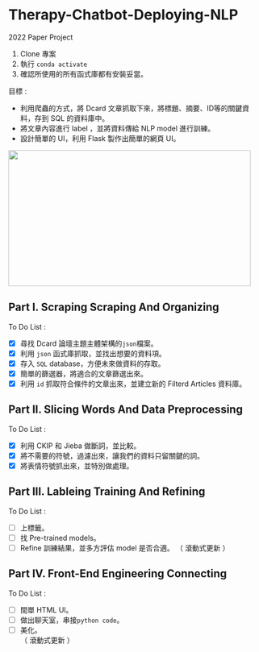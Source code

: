 # Therapy-Chatbot-Deploying-NLP
2022 Paper Project

1. Clone 專案
2. 執行 ```conda activate```
3. 確認所使用的所有函式庫都有安裝妥當。

目標 : 

- 利用爬蟲的方式，將 Dcard 文章抓取下來，將標題、摘要、ID等的關鍵資料，存到 SQL 的資料庫中。
- 將文章內容進行 label ，並將資料傳給 NLP model 進行訓練。
- 設計簡單的 UI，利用 Flask 製作出簡單的網頁 UI。

<img src="https://media.giphy.com/media/KDspjK5MT9xhqyycfR/giphy.gif" width="480" height="270"/>

## Part I. Scraping Scraping And Organizing

To Do List :
- [x] 尋找 Dcard 論壇主題主體架構的```json```檔案。
- [x] 利用 ```json``` 函式庫抓取，並找出想要的資料項。
- [x] 存入 ```SQL``` database，方便未來做資料的存取。
- [x] 簡單的篩選器，將適合的文章篩選出來。
- [x] 利用 ```id``` 抓取符合條件的文章出來，並建立新的 Filterd Articles 資料庫。

## Part II. Slicing Words And Data Preprocessing

To Do List :
- [x] 利用 CKIP 和 Jieba 做斷詞，並比較。
- [x] 將不需要的符號，過濾出來，讓我們的資料只留關鍵的詞。
- [x] 將表情符號抓出來，並特別做處理。
 
## Part III. Lableing Training And Refining

To Do List :
- [ ] 上標籤。
- [ ] 找 Pre-trained models。
- [ ] Refine 訓練結果，並多方評估 model 是否合適。
（ 滾動式更新 ）

## Part IV. Front-End Engineering Connecting

To Do List :
- [ ] 間單 HTML UI。
- [ ] 做出聊天室，串接```python code```。
- [ ] 美化。  
（ 滾動式更新 ）